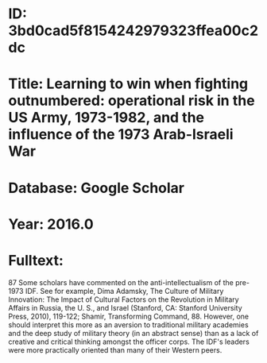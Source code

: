 # ID: 3bd0cad5f8154242979323ffea00c2dc
# Title: Learning to win when fighting outnumbered: operational risk in the US Army, 1973-1982, and the influence of the 1973 Arab-Israeli War
# Database: Google Scholar
# Year: 2016.0
# Fulltext:
87 Some scholars have commented on the anti-intellectualism of the pre-1973 IDF.
See for example, Dima Adamsky, The Culture of Military Innovation: The Impact of Cultural Factors on the Revolution in Military Affairs in Russia, the U. S., and Israel  (Stanford, CA: Stanford University Press, 2010), 119-122; Shamir, Transforming  Command, 88.
However, one should interpret this more as an aversion to traditional military academies and the deep study of military theory (in an abstract sense) than as a lack of creative and critical thinking amongst the officer corps.
The IDF's leaders were more practically oriented than many of their Western peers.